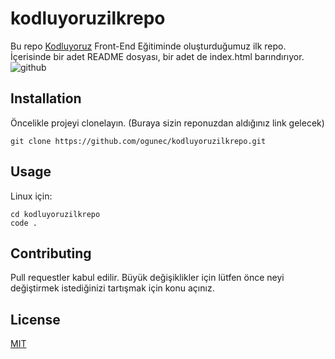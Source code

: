 # kodluyoruzilkrepo
 Bu repo [Kodluyoruz](https://www.kodluyoruz.org/) Front-End Eğitiminde oluşturduğumuz ilk repo. İçerisinde bir adet README dosyası, bir adet de index.html barındırıyor. 
![github](https://github.com/ogunec/kodluyoruzilkrepo/pictures/github_repo.png)
## Installation
 Öncelikle projeyi clonelayın. (Buraya sizin reponuzdan aldığınız link gelecek)
```
git clone https://github.com/ogunec/kodluyoruzilkrepo.git
```
## Usage
 Linux için:
```
cd kodluyoruzilkrepo
code .
```
## Contributing 
 Pull requestler kabul edilir. Büyük değişiklikler için lütfen önce neyi değiştirmek istediğinizi tartışmak için konu açınız. 
## License 
[MIT](https://choosealicense.com/licenses/mit/)
